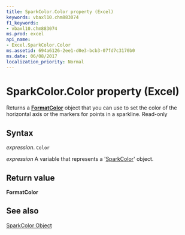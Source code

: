```yaml
---
title: SparkColor.Color property (Excel)
keywords: vbaxl10.chm883074
f1_keywords:
- vbaxl10.chm883074
ms.prod: excel
api_name:
- Excel.SparkColor.Color
ms.assetid: 694a6126-2ee1-d0e3-bcb3-07fd7c3170b0
ms.date: 06/08/2017
localization_priority: Normal
---
```



# SparkColor.Color property (Excel)

Returns a  **[FormatColor](Excel.FormatColor.md)** object that you can use to set the color of the horizontal axis or the markers for points in a sparkline. Read-only


## Syntax

_expression_. `Color`

_expression_ A variable that represents a '[SparkColor](Excel.SparkColor.md)' object.


## Return value

 **FormatColor**


## See also


[SparkColor Object](Excel.SparkColor.md)

